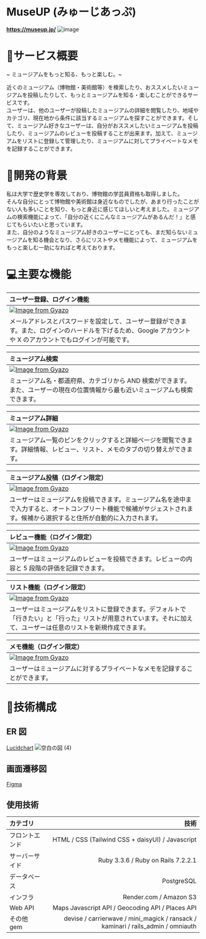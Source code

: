 # MuseUP (みゅーじあっぷ)
**https://museup.jp/**
![image](https://github.com/user-attachments/assets/66b3c29b-6839-4643-8de6-4091fd284998)

# 🌟サービス概要
~ ミュージアムをもっと知る、もっと楽しむ。~

近くのミュージアム（博物館・美術館等）を検索したり、おススメしたいミュージアムを投稿したりして、もっとミュージアムを知る・楽しむことができるサービスです。  
ユーザーは、他のユーザーが投稿したミュージアムの詳細を閲覧したり、地域やカテゴリ、現在地から条件に該当するミュージアムを探すことができます。そして、ミュージアム好きなユーザーは、自分がおススメしたいミュージアムを投稿したり、ミュージアムのレビューを投稿することが出来ます。加えて、ミュージアムをリストに登録して管理したり、ミュージアムに対してプライベートなメモを記録することができます。  
  
# 📖開発の背景
私は大学で歴史学を専攻しており、博物館の学芸員資格も取得しました。  
そんな自分にとって博物館や美術館は身近なものでしたが、あまり行ったことがない人も多いことを知り、もっと身近に感じてほしいと考えました。ミュージアムの検索機能によって、「自分の近くにこんなミュージアムがあるんだ！」と感じてもらいたいと思っています。  
また、自分のようなミュージアム好きのユーザーにとっても、まだ知らないミュージアムを知る機会となり、さらにリストやメモ機能によって、ミュージアムをもっと楽しむ一助になればと考えております。


# 💻主要な機能
| ユーザー登録、ログイン機能 |
|:-----------|
|[![Image from Gyazo](https://i.gyazo.com/0579d80950d531112d1b30fe9dc0a36d.gif)](https://gyazo.com/0579d80950d531112d1b30fe9dc0a36d)      | 
| メールアドレスとパスワードを設定して、ユーザー登録ができます。また、ログインのハードルを下げるため、Google アカウントや X のアカウントでもログインが可能です。     |

| ミュージアム検索 |
|:-----------|
| [![Image from Gyazo](https://i.gyazo.com/598b6b3c1acc5797c758634e60bd5d18.gif)](https://gyazo.com/598b6b3c1acc5797c758634e60bd5d18)     | 
| ミュージアム名・都道府県、カテゴリから AND 検索ができます。また、ユーザーの現在の位置情報から最も近いミュージアムも検索できます。     |

| ミュージアム詳細 |
|:-----------|
| [![Image from Gyazo](https://i.gyazo.com/89e7a77666b8f4cf8eec023030eb4962.gif)](https://gyazo.com/89e7a77666b8f4cf8eec023030eb4962)       | 
| ミュージアム一覧のピンをクリックすると詳細ページを閲覧できます。詳細情報、レビュー、リスト、メモのタブの切り替えができます。     |

| ミュージアム投稿（ログイン限定） |
|:-----------|
| [![Image from Gyazo](https://i.gyazo.com/ee0bb62f002032b06385c9226c520ac5.gif)](https://gyazo.com/ee0bb62f002032b06385c9226c520ac5)       | 
| ユーザーはミュージアムを投稿できます。ミュージアム名を途中まで入力すると、オートコンプリート機能で候補がサジェストされます。候補から選択すると住所が自動的に入力されます。      |

| レビュー機能（ログイン限定） |
|:-----------|
| [![Image from Gyazo](https://i.gyazo.com/f24319d00d5ff7a31f1e6cb7f09618ba.gif)](https://gyazo.com/f24319d00d5ff7a31f1e6cb7f09618ba)      | 
| ユーザーはミュージアムのレビューを投稿できます。レビューの内容と 5 段階の評価を記録できます。     |

| リスト機能（ログイン限定） |
|:-----------|
| [![Image from Gyazo](https://i.gyazo.com/ade8e43cf7fc70db30527666c1eefd03.gif)](https://gyazo.com/ade8e43cf7fc70db30527666c1eefd03)        | 
| ユーザーはミュージアムをリストに登録できます。デフォルトで「行きたい」と「行った」リストが用意されています。それに加えて、ユーザーは任意のリストを新規作成できます。      |

| メモ機能（ログイン限定） |
|:-----------|
| [![Image from Gyazo](https://i.gyazo.com/eaf3373f9cb9737ce8e0e1d59521a68e.gif)](https://gyazo.com/eaf3373f9cb9737ce8e0e1d59521a68e)       | 
| ユーザーはミュージアムに対するプライベートなメモを記録することができます。      |
  
# 🔧技術構成
## ER 図
[Lucidchart](https://lucid.app/lucidchart/2716b1de-cf07-4dcc-a26d-5aad6ebfddd3/edit?viewport_loc=-2148%2C-109%2C4039%2C1876%2C0_0&invitationId=inv_d7b8efe5-7b2a-43b8-8af5-8c2bc4022823)
![空白の図 (4)](https://github.com/user-attachments/assets/7f662130-97ce-44cf-aa72-f345df48d97a)


## 画面遷移図
[Figma](https://www.figma.com/design/AKh4o0wpuAARXc1Ha80qgS/%E7%84%A1%E9%A1%8C?node-id=0-1&t=hWs0E2hdRpTOl0hV-1)

## 使用技術
| カテゴリ | 技術 | 
|:-----------|------------:|
| フロントエンド     | HTML / CSS (Tailwind CSS + daisyUI) / Javascript     | 
| サーバーサイド       | Ruby 3.3.6 / Ruby on Rails 7.2.2.1        | 
| データベース         | PostgreSQL          | 
| インフラ       | Render.com / Amazon S3       | 
| Web API    | Maps Javascript API / Geocoding API / Places API     | 
| その他 gem       | devise / carrierwave / mini_magick / ransack / kaminari / rails_admin / omniauth       | 
